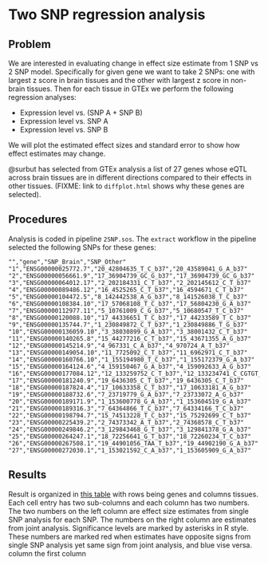 # Two SNP regression analysis
## Problem
We are interested in evaluating change in effect size estimate from
1 SNP vs 2 SNP model. Specifically for given gene we want to take 2 SNPs:
one with largest z score in brain tissues and the other with largest z score in non-brain tissues. 
Then for each tissue in GTEx we perform the following regression analyses:

* Expression level vs. (SNP A + SNP B)
* Expression level vs. SNP A
* Expression level vs. SNP B

We will plot the estimated effect sizes and standard error to
show how effect estimates may change.

@surbut has selected from GTEx analysis a list of 27 genes 
whose eQTL across brain tissues are in different directions
compared to their effects in other tissues. (FIXME: 
link to `diffplot.html` shows why these genes are selected).

## Procedures
Analysis is coded in pipeline `2SNP.sos`. The `extract` workflow in the pipeline
selected the following SNPs for these genes:
```
"","gene","SNP_Brain","SNP_Other"
"1","ENSG00000025772.7","20_42804635_T_C_b37","20_43589041_G_A_b37"
"2","ENSG00000056661.9","17_36904739_GC_G_b37","17_36904739_GC_G_b37"
"3","ENSG00000064012.17","2_202184331_C_T_b37","2_202145612_C_T_b37"
"4","ENSG00000089486.12","16_4525265_C_T_b37","16_4594671_C_T_b37"
"5","ENSG00000104472.5","8_142442538_A_G_b37","8_141526038_T_C_b37"
"6","ENSG00000108384.10","17_57068108_T_C_b37","17_56804230_G_A_b37"
"7","ENSG00000112977.11","5_10761009_C_G_b37","5_10680547_T_C_b37"
"8","ENSG00000120088.10","17_44336651_T_C_b37","17_44233589_T_C_b37"
"9","ENSG00000135744.7","1_230849872_C_T_b37","1_230849886_T_G_b37"
"10","ENSG00000136059.10","3_38030899_G_A_b37","3_38001432_C_T_b37"
"11","ENSG00000140265.8","15_44277216_C_T_b37","15_43671355_A_G_b37"
"12","ENSG00000145214.9","4_967331_C_A_b37","4_970724_A_T_b37"
"13","ENSG00000149054.10","11_7725092_C_T_b37","11_6962971_C_T_b37"
"14","ENSG00000160766.10","1_155194980_T_C_b37","1_155172379_G_A_b37"
"15","ENSG00000164124.6","4_159150467_G_A_b37","4_159092633_A_G_b37"
"16","ENSG00000177084.12","12_133259752_C_T_b37","12_133234741_C_CGTGT_b37"
"17","ENSG00000181240.9","19_6436305_C_T_b37","19_6436305_C_T_b37"
"18","ENSG00000187824.4","17_10633358_C_T_b37","17_10633181_A_G_b37"
"19","ENSG00000188732.6","7_23719779_G_A_b37","7_23733072_A_G_b37"
"20","ENSG00000189171.9","1_153600778_G_A_b37","1_153604519_G_A_b37"
"21","ENSG00000189316.3","7_64364866_T_C_b37","7_64334166_T_C_b37"
"22","ENSG00000198794.7","15_74513228_T_C_b37","15_75292699_C_T_b37"
"23","ENSG00000225439.2","2_74373342_A_T_b37","2_74368578_C_T_b37"
"24","ENSG00000249846.2","3_129843468_G_T_b37","3_129841378_G_A_b37"
"25","ENSG00000264247.1","18_72256641_G_T_b37","18_72260234_T_C_b37"
"26","ENSG00000267508.1","19_44901056_TAA_T_b37","19_44902190_G_A_b37"
"27","ENSG00000272030.1","1_153021592_C_A_b37","1_153605909_G_A_b37"
```

## Results
Result is organized in [this table](http://surbut.github.io/gtexresults_matrixash/TwoSNP) 
with rows being genes and columns tissues.
Each cell entry has two sub-columns and each column has two numbers. The two
numbers on the left column are effect size estimates from single SNP analysis for each SNP. 
The numbers on the right column are estimates from joint analysis. Significance levels are
marked by asterisks in R style. These numbers are marked red when estimates have opposite signs 
from single SNP analysis yet same sign from joint analysis, and blue vise versa.
column  the first column
